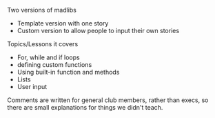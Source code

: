 Two versions of madlibs
* Template version with one story
* Custom version to allow people to input their own stories

Topics/Lessons it covers
* For, while and if loops
* defining custom functions
* Using built-in function and methods
* Lists
* User input

Comments are written for general club members, rather than execs, so there are small explanations for things we didn't teach.